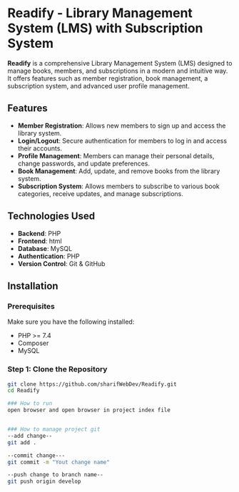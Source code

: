 # Readify - Library Management System (LMS) with Subscription System

**Readify** is a comprehensive Library Management System (LMS) designed to manage books, members, and subscriptions in a modern and intuitive way. It offers features such as member registration, book management, a subscription system, and advanced user profile management.

## Features
- **Member Registration**: Allows new members to sign up and access the library system.
- **Login/Logout**: Secure authentication for members to log in and access their accounts.
- **Profile Management**: Members can manage their personal details, change passwords, and update preferences.
- **Book Management**: Add, update, and remove books from the library system.
- **Subscription System**: Allows members to subscribe to various book categories, receive updates, and manage subscriptions.

## Technologies Used
- **Backend**:  PHP
- **Frontend**: html
- **Database**: MySQL
- **Authentication**: PHP
- **Version Control**: Git & GitHub

## Installation

### Prerequisites
Make sure you have the following installed:
- PHP >= 7.4
- Composer
- MySQL

### Step 1: Clone the Repository
```bash
git clone https://github.com/sharifWebDev/Readify.git
cd Readify

### How to run
open browser and open browser in project index file


### How to manage project git 
--add change--
git add .

--commit change---
git commit -m "Yout change name"

--push change to branch name--
git push origin develop






